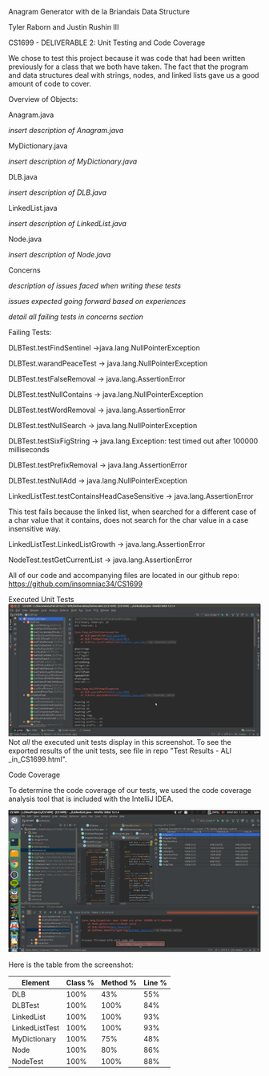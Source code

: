 Anagram Generator with de la Briandais Data Structure

Tyler Raborn and Justin Rushin III

CS1699 - DELIVERABLE 2: Unit Testing and Code Coverage

We chose to test this project because it was code that had been written previously for a class that we both have taken. The fact that the program and data structures deal with strings, nodes, and linked lists gave us a good amount of code to cover.

Overview of Objects:

Anagram.java

*insert description of Anagram.java*

MyDictionary.java

*insert description of MyDictionary.java*

DLB.java

*insert description of DLB.java*

LinkedList.java

*insert description of LinkedList.java*

Node.java

*insert description of Node.java*

Concerns

*description of issues faced when writing these tests*

*issues expected going forward based on experiences*

*detail all failing tests in concerns section*

Failing Tests:

DLBTest.testFindSentinel ->java.lang.NullPointerException


DLBTest.warandPeaceTest -> java.lang.NullPointerException


DLBTest.testFalseRemoval -> java.lang.AssertionError


DLBTest.testNullContains -> java.lang.NullPointerException


DLBTest.testWordRemoval -> java.lang.AssertionError


DLBTest.testNullSearch -> java.lang.NullPointerException


DLBTest.testSixFigString -> java.lang.Exception: test timed out after 100000 milliseconds


DLBTest.testPrefixRemoval -> java.lang.AssertionError


DLBTest.testNullAdd -> java.lang.NullPointerException


LinkedListTest.testContainsHeadCaseSensitive -> java.lang.AssertionError

This test fails because the linked list, when searched for a different case of a char value that it contains, does not search for the char value in a case insensitive way.


LinkedListTest.LinkedListGrowth -> java.lang.AssertionError


NodeTest.testGetCurrentList -> java.lang.AssertionError


All of our code and accompanying files are located in our github repo:
https://github.com/insomniac34/CS1699

Executed Unit Tests
![Image of Executed Tests](https://github.com/insomniac34/CS1699/blob/master/tests.png)
Not *all* the executed unit tests display in this screenshot. To see the exported results of the unit tests, see file in repo "Test Results - ALl _in_CS1699.html".

Code Coverage


To determine the code coverage of our tests, we used the code coverage analysis tool that is included with the IntelliJ IDEA.

![Image of Code Coverage](https://github.com/insomniac34/CS1699/blob/master/codecoverage.png)


Here is the table from the screenshot:


|	Element |Class % | Method %  | Line %  |
|---------------|--------|-----------|---------|
|	     DLB|   100% | 	43%  |   55%   |
|        DLBTest|   100% | 	100% |   84%   |
|     LinkedList|   100% |      100% |   93%   |
| LinkedListTest|   100% |      100% |   93%   |
|   MyDictionary|   100% |      75%  |   48%   |
|   	    Node|   100% |      80%  |   86%   |
|   	NodeTest|   100% |      100% |   88%   |
